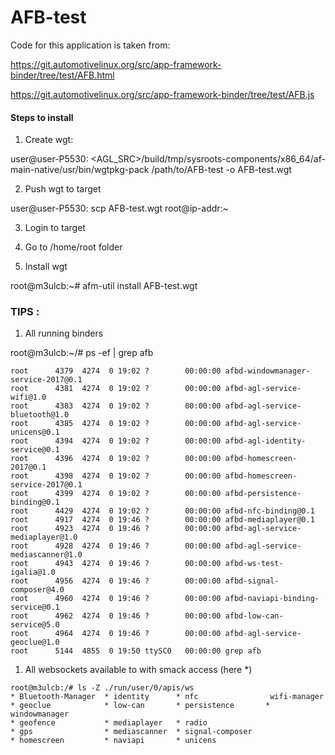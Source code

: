 # AFB-test

Code for this application is taken from:

https://git.automotivelinux.org/src/app-framework-binder/tree/test/AFB.html

https://git.automotivelinux.org/src/app-framework-binder/tree/test/AFB.js

#### Steps to install
1. Create wgt:

user@user-P5530: <AGL_SRC>/build/tmp/sysroots-components/x86_64/af-main-native/usr/bin/wgtpkg-pack /path/to/AFB-test -o AFB-test.wgt
  
2. Push wgt to target

user@user-P5530: scp AFB-test.wgt root@ip-addr:~
  
3. Login to target

4. Go to /home/root folder

5. Install wgt

root@m3ulcb:~# afm-util install AFB-test.wgt

### TIPS :
1. All running binders 

root@m3ulcb:~/# ps -ef | grep afb
```
root      4379  4274  0 19:02 ?        00:00:00 afbd-windowmanager-service-2017@0.1
root      4381  4274  0 19:02 ?        00:00:00 afbd-agl-service-wifi@1.0          
root      4383  4274  0 19:02 ?        00:00:00 afbd-agl-service-bluetooth@1.0     
root      4385  4274  0 19:02 ?        00:00:00 afbd-agl-service-unicens@0.1       
root      4394  4274  0 19:02 ?        00:00:00 afbd-agl-identity-service@0.1      
root      4396  4274  0 19:02 ?        00:00:00 afbd-homescreen-2017@0.1           
root      4398  4274  0 19:02 ?        00:00:00 afbd-homescreen-service-2017@0.1   
root      4399  4274  0 19:02 ?        00:00:00 afbd-persistence-binding@0.1       
root      4429  4274  0 19:02 ?        00:00:00 afbd-nfc-binding@0.1               
root      4917  4274  0 19:46 ?        00:00:00 afbd-mediaplayer@0.1               
root      4923  4274  0 19:46 ?        00:00:00 afbd-agl-service-mediaplayer@1.0   
root      4928  4274  0 19:46 ?        00:00:00 afbd-agl-service-mediascanner@1.0  
root      4943  4274  0 19:46 ?        00:00:00 afbd-ws-test-igalia@1.0            
root      4956  4274  0 19:46 ?        00:00:00 afbd-signal-composer@4.0           
root      4960  4274  0 19:46 ?        00:00:00 afbd-naviapi-binding-service@0.1   
root      4962  4274  0 19:46 ?        00:00:00 afbd-low-can-service@5.0           
root      4964  4274  0 19:46 ?        00:00:00 afbd-agl-service-geoclue@1.0       
root      5144  4855  0 19:50 ttySC0   00:00:00 grep afb
```
1. All websockets available to <uid> with smack access (here *)

```
root@m3ulcb:/# ls -Z ./run/user/0/apis/ws  
* Bluetooth-Manager  * identity      * nfc                wifi-manager
* geoclue            * low-can       * persistence	     * windowmanager
* geofence           * mediaplayer   * radio
* gps                * mediascanner  * signal-composer
* homescreen         * naviapi       * unicens
```